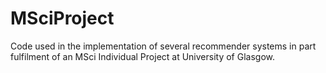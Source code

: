 # MSciProject
Code used in the implementation of several recommender systems in part fulfilment of an MSci Individual Project at University of Glasgow.
